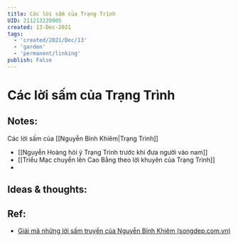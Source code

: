 ```yaml
---
title: Các lời sấm của Trạng Trình
UID: 211213220905
created: 13-Dec-2021
tags:
  - 'created/2021/Dec/13'
  - 'garden'
  - 'permanent/linking'
publish: False
---
```

# Các lời sấm của Trạng Trình

## Notes:
Các lời sấm của [[Nguyễn Bỉnh Khiêm|Trạng Trình]]
- [[Nguyễn Hoàng hỏi ý Trạng Trình trước khi đưa người vào nam]]
- [[Triều Mạc chuyển lên Cao Bằng theo lời khuyên của Trạng Trình]]
- 
## Ideas & thoughts:

## Ref:
- [Giải mã những lời sấm truyền của Nguyễn Bỉnh Khiêm (songdep.com.vn)](https://songdep.com.vn/350-giai-ma-nhung-loi-sam-truyen-cua-nguyen-binh-khiem-d758.html)
